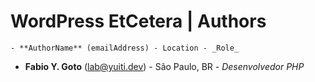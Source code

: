 # WordPress EtCetera | Authors

    - **AuthorName** (emailAddress) - Location - _Role_

- **Fabio Y. Goto** (lab@yuiti.dev) - São Paulo, BR - _Desenvolvedor PHP_
